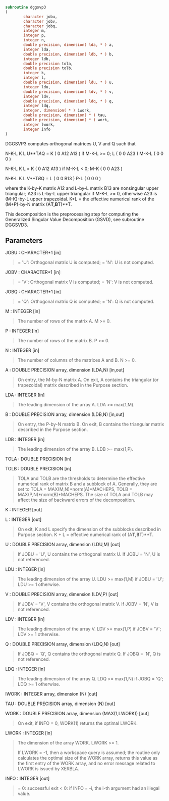 ```fortran
subroutine dggsvp3
(
        character jobu,
        character jobv,
        character jobq,
        integer m,
        integer p,
        integer n,
        double precision, dimension( lda, * ) a,
        integer lda,
        double precision, dimension( ldb, * ) b,
        integer ldb,
        double precision tola,
        double precision tolb,
        integer k,
        integer l,
        double precision, dimension( ldu, * ) u,
        integer ldu,
        double precision, dimension( ldv, * ) v,
        integer ldv,
        double precision, dimension( ldq, * ) q,
        integer ldq,
        integer, dimension( * ) iwork,
        double precision, dimension( * ) tau,
        double precision, dimension( * ) work,
        integer lwork,
        integer info
)
```

DGGSVP3 computes orthogonal matrices U, V and Q such that

N-K-L  K    L
U**T*A*Q =     K ( 0    A12  A13 )  if M-K-L >= 0;
L ( 0     0   A23 )
M-K-L ( 0     0    0  )

N-K-L  K    L
=     K ( 0    A12  A13 )  if M-K-L < 0;
M-K ( 0     0   A23 )

N-K-L  K    L
V**T*B*Q =   L ( 0     0   B13 )
P-L ( 0     0    0  )

where the K-by-K matrix A12 and L-by-L matrix B13 are nonsingular
upper triangular; A23 is L-by-L upper triangular if M-K-L >= 0,
otherwise A23 is (M-K)-by-L upper trapezoidal.  K+L = the effective
numerical rank of the (M+P)-by-N matrix (A**T,B**T)**T.

This decomposition is the preprocessing step for computing the
Generalized Singular Value Decomposition (GSVD), see subroutine
DGGSVD3.

## Parameters
JOBU : CHARACTER*1 [in]
> = 'U':  Orthogonal matrix U is computed;
> = 'N':  U is not computed.

JOBV : CHARACTER*1 [in]
> = 'V':  Orthogonal matrix V is computed;
> = 'N':  V is not computed.

JOBQ : CHARACTER*1 [in]
> = 'Q':  Orthogonal matrix Q is computed;
> = 'N':  Q is not computed.

M : INTEGER [in]
> The number of rows of the matrix A.  M >= 0.

P : INTEGER [in]
> The number of rows of the matrix B.  P >= 0.

N : INTEGER [in]
> The number of columns of the matrices A and B.  N >= 0.

A : DOUBLE PRECISION array, dimension (LDA,N) [in,out]
> On entry, the M-by-N matrix A.
> On exit, A contains the triangular (or trapezoidal) matrix
> described in the Purpose section.

LDA : INTEGER [in]
> The leading dimension of the array A. LDA >= max(1,M).

B : DOUBLE PRECISION array, dimension (LDB,N) [in,out]
> On entry, the P-by-N matrix B.
> On exit, B contains the triangular matrix described in
> the Purpose section.

LDB : INTEGER [in]
> The leading dimension of the array B. LDB >= max(1,P).

TOLA : DOUBLE PRECISION [in]

TOLB : DOUBLE PRECISION [in]
> 
> TOLA and TOLB are the thresholds to determine the effective
> numerical rank of matrix B and a subblock of A. Generally,
> they are set to
> TOLA = MAX(M,N)*norm(A)*MACHEPS,
> TOLB = MAX(P,N)*norm(B)*MACHEPS.
> The size of TOLA and TOLB may affect the size of backward
> errors of the decomposition.

K : INTEGER [out]

L : INTEGER [out]
> 
> On exit, K and L specify the dimension of the subblocks
> described in Purpose section.
> K + L = effective numerical rank of (A**T,B**T)**T.

U : DOUBLE PRECISION array, dimension (LDU,M) [out]
> If JOBU = 'U', U contains the orthogonal matrix U.
> If JOBU = 'N', U is not referenced.

LDU : INTEGER [in]
> The leading dimension of the array U. LDU >= max(1,M) if
> JOBU = 'U'; LDU >= 1 otherwise.

V : DOUBLE PRECISION array, dimension (LDV,P) [out]
> If JOBV = 'V', V contains the orthogonal matrix V.
> If JOBV = 'N', V is not referenced.

LDV : INTEGER [in]
> The leading dimension of the array V. LDV >= max(1,P) if
> JOBV = 'V'; LDV >= 1 otherwise.

Q : DOUBLE PRECISION array, dimension (LDQ,N) [out]
> If JOBQ = 'Q', Q contains the orthogonal matrix Q.
> If JOBQ = 'N', Q is not referenced.

LDQ : INTEGER [in]
> The leading dimension of the array Q. LDQ >= max(1,N) if
> JOBQ = 'Q'; LDQ >= 1 otherwise.

IWORK : INTEGER array, dimension (N) [out]

TAU : DOUBLE PRECISION array, dimension (N) [out]

WORK : DOUBLE PRECISION array, dimension (MAX(1,LWORK)) [out]
> On exit, if INFO = 0, WORK(1) returns the optimal LWORK.

LWORK : INTEGER [in]
> The dimension of the array WORK. LWORK >= 1.
> 
> If LWORK = -1, then a workspace query is assumed; the routine
> only calculates the optimal size of the WORK array, returns
> this value as the first entry of the WORK array, and no error
> message related to LWORK is issued by XERBLA.

INFO : INTEGER [out]
> = 0:  successful exit
> < 0:  if INFO = -i, the i-th argument had an illegal value.
